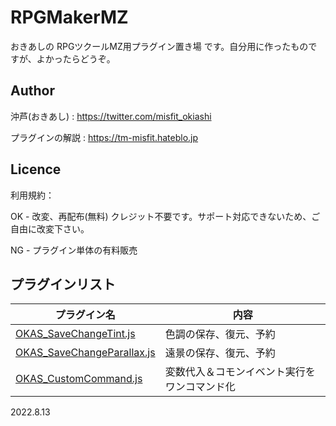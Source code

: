# RPGMakerMZ

おきあしの RPGツクールMZ用プラグイン置き場 です。自分用に作ったものですが、よかったらどうぞ。


## Author

沖芦(おきあし) : https://twitter.com/misfit_okiashi

プラグインの解説  : https://tm-misfit.hateblo.jp


## Licence

利用規約：

OK - 改変、再配布(無料)  クレジット不要です。サポート対応できないため、ご自由に改変下さい。
      
NG - プラグイン単体の有料販売

  

## プラグインリスト

| プラグイン名 | 内容 |
| ------------- | ------------- |
| [OKAS_SaveChangeTint.js](https://github.com/okiashi/RPGMakerMZ/blob/main/OKAS_SaveChangeTint.js)  | 色調の保存、復元、予約  |
| [OKAS_SaveChangeParallax.js](https://github.com/okiashi/RPGMakerMZ/blob/main/OKAS_SaveChangeParallax.js)  | 遠景の保存、復元、予約  |
| [OKAS_CustomCommand.js](https://github.com/okiashi/RPGMakerMZ/blob/main/OKAS_CustomCommand.js)  | 変数代入＆コモンイベント実行をワンコマンド化  |

  
  

2022.8.13
